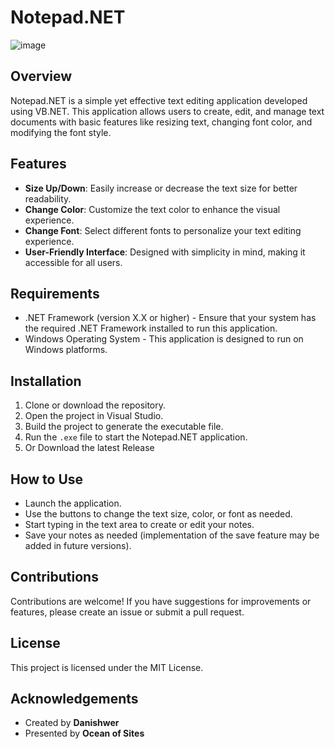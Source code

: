 # Notepad.NET

![image](https://github.com/user-attachments/assets/643a9594-3cec-4112-80ce-eb6bbeba9a2c)


## Overview

Notepad.NET is a simple yet effective text editing application developed using VB.NET. This application allows users to create, edit, and manage text documents with basic features like resizing text, changing font color, and modifying the font style.

## Features

- **Size Up/Down**: Easily increase or decrease the text size for better readability.
- **Change Color**: Customize the text color to enhance the visual experience.
- **Change Font**: Select different fonts to personalize your text editing experience.
- **User-Friendly Interface**: Designed with simplicity in mind, making it accessible for all users.

## Requirements

- .NET Framework (version X.X or higher) - Ensure that your system has the required .NET Framework installed to run this application.
- Windows Operating System - This application is designed to run on Windows platforms.

## Installation

1. Clone or download the repository.
2. Open the project in Visual Studio.
3. Build the project to generate the executable file.
4. Run the `.exe` file to start the Notepad.NET application.
5. Or Download the latest Release 

## How to Use

- Launch the application.
- Use the buttons to change the text size, color, or font as needed.
- Start typing in the text area to create or edit your notes.
- Save your notes as needed (implementation of the save feature may be added in future versions).

## Contributions

Contributions are welcome! If you have suggestions for improvements or features, please create an issue or submit a pull request.

## License

This project is licensed under the MIT License.

## Acknowledgements

- Created by **Danishwer**
- Presented by **Ocean of Sites**
